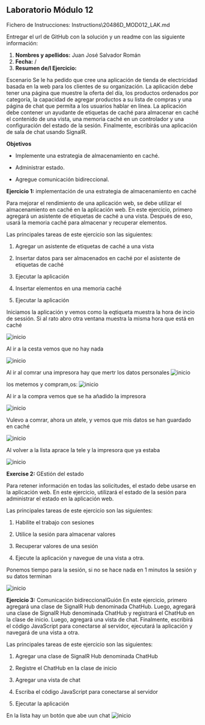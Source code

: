 
## Laboratorio Módulo 12

Fichero de Instrucciones: Instructions\20486D_MOD012_LAK.md

Entregar el url de GitHub con la solución y un readme con las siguiente información:

1. **Nombres y apellidos:** Juan José Salvador Román
2. **Fecha:** /
3. **Resumen de/l Ejercicio:** 

Escenario
Se le ha pedido que cree una aplicación de tienda de electricidad basada en la web para los clientes de su organización. La aplicación debe tener una página que
muestre la oferta del día, los productos ordenados por categoría, la capacidad de agregar productos a su lista de compras y una página de chat que permita a los usuarios 
hablar en línea. La aplicación debe contener un ayudante de etiquetas de caché para almacenar en caché el contenido de una vista, una memoria caché en un controlador y una 
configuración del estado de la sesión. Finalmente, escribirás una aplicación de sala de chat usando SignalR.


**Objetivos**

- Implemente una estrategia de almacenamiento en caché.

- Administrar estado.

- Agregue comunicación bidireccional.

**Ejercicio 1:**
implementación de una estrategia de almacenamiento en caché

Para mejorar el rendimiento de una aplicación web, se debe utilizar el almacenamiento en caché en la aplicación web. En este ejercicio, primero agregará un asistente de etiquetas de caché a una vista. Después de eso, usará la memoria caché para almacenar y recuperar elementos.

Las principales tareas de este ejercicio son las siguientes:

1. Agregar un asistente de etiquetas de caché a una vista

2. Insertar datos para ser almacenados en caché por el asistente de etiquetas de caché

3. Ejecutar la aplicación

4. Insertar elementos en una memoria caché

5. Ejecutar la aplicación



Iniciamos la aplicación y vemos como la eqtiqueta muestra la hora de incio de sessión. Si al rato abro otra ventana muestra la misma hora que está en caché

![inicio](https://github.com/JuanjoSalva/Performance-and-Communication/blob/master/ElectricStore/img/etiqueta_cache.PNG)


Al ir a la cesta vemos que no hay nada

![inicio](https://github.com/JuanjoSalva/Performance-and-Communication/blob/master/ElectricStore/img/objetos_inicio.PNG)


Al ir al comrar una impresora hay que mertr los datos personales
![inicio](https://github.com/JuanjoSalva/Performance-and-Communication/blob/master/ElectricStore/img/datos_inicio.PNG)

los metemos y compram,os:
![inicio](https://github.com/JuanjoSalva/Performance-and-Communication/blob/master/ElectricStore/img/primera_compra.PNG)

Al ir a la compra vemos que se ha añadido la impresora

![inicio](https://github.com/JuanjoSalva/Performance-and-Communication/blob/master/ElectricStore/img/ver_primera_compra.PNG)


Vulevo a comrar, ahora un atele, y vemos que mis datos se han guardado en caché

![inicio](https://github.com/JuanjoSalva/Performance-and-Communication/blob/master/ElectricStore/img/seunda_compra.PNG)


Al volver a la lista aprace la tele y la impresora que ya estaba

![inicio](https://github.com/JuanjoSalva/Performance-and-Communication/blob/master/ElectricStore/img/lista_segunda_compra.PNG)

**Exercise 2:** 
GEstión del estado

Para retener información en todas las solicitudes, el estado debe usarse en la aplicación web. En este ejercicio, utilizará el estado de la sesión para administrar el estado en la aplicación web.

Las principales tareas de este ejercicio son las siguientes:

1. Habilite el trabajo con sesiones

2. Utilice la sesión para almacenar valores

3. Recuperar valores de una sesión

4. Ejecute la aplicación y navegue de una vista a otra.


Ponemos tiempo para la sesión, si no se hace nada en 1 minutos la sesión y su datos terminan

![inicio](https://github.com/JuanjoSalva/Performance-and-Communication/blob/master/ElectricStore/img/sesion_cancelada.PNG)

**Ejercicio 3:** 
Comunicación bidireccionalGuión
En este ejercicio, primero agregará una clase de SignalR Hub denominada ChatHub. Luego, agregará una clase de SignalR Hub denominada ChatHub y registrará el ChatHub en la clase de inicio. Luego, agregará una vista de chat. Finalmente, escribirá el código JavaScript para conectarse al servidor, ejecutará la aplicación y navegará de una vista a otra.

Las principales tareas de este ejercicio son las siguientes:

1. Agregar una clase de SignalR Hub denominada ChatHub

2. Registre el ChatHub en la clase de inicio

3. Agregar una vista de chat

4. Escriba el código JavaScript para conectarse al servidor

5. Ejecutar la aplicación

En la lista hay un botón que abe uun chat
![inicio](https://github.com/JuanjoSalva/Performance-and-Communication/blob/master/ElectricStore/img/chat.PNG)
